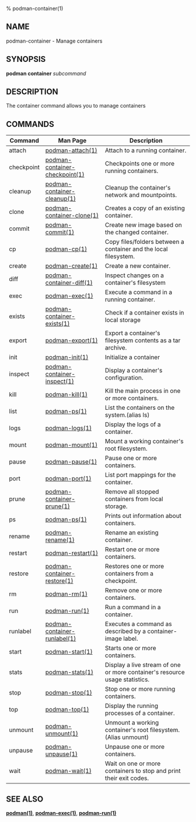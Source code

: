 % podman-container(1)

## NAME
podman\-container - Manage containers

## SYNOPSIS
**podman container** *subcommand*

## DESCRIPTION
The container command allows you to manage containers

## COMMANDS

| Command    | Man Page                                            | Description                                                                  |
| ---------  | --------------------------------------------------- | ---------------------------------------------------------------------------- |
| attach     | [podman-attach(1)](podman-attach.1.md)              | Attach to a running container.                                               |
| checkpoint | [podman-container-checkpoint(1)](podman-container-checkpoint.1.md)  | Checkpoints one or more running containers.                  |
| cleanup    | [podman-container-cleanup(1)](podman-container-cleanup.1.md)    | Cleanup the container's network and mountpoints.                 |
| clone      | [podman-container-clone(1)](podman-container-clone.1.md)      |  Creates a copy of an existing container.                          |
| commit     | [podman-commit(1)](podman-commit.1.md)              | Create new image based on the changed container.                             |
| cp         | [podman-cp(1)](podman-cp.1.md)                      | Copy files/folders between a container and the local filesystem.             |
| create     | [podman-create(1)](podman-create.1.md)              | Create a new container.                                                      |
| diff       | [podman-container-diff(1)](podman-container-diff.1.md) | Inspect changes on a container's filesystem                               |
| exec       | [podman-exec(1)](podman-exec.1.md)                  | Execute a command in a running container.                                    |
| exists     | [podman-container-exists(1)](podman-container-exists.1.md)  | Check if a container exists in local storage                         |
| export     | [podman-export(1)](podman-export.1.md)              | Export a container's filesystem contents as a tar archive.                   |
| init       | [podman-init(1)](podman-init.1.md)                  | Initialize a container                                                       |
| inspect    | [podman-container-inspect(1)](podman-container-inspect.1.md)| Display a container's configuration.                                 |
| kill       | [podman-kill(1)](podman-kill.1.md)                  | Kill the main process in one or more containers.                             |
| list       | [podman-ps(1)](podman-ps.1.md)                      | List the containers on the system.(alias ls)                                 |
| logs       | [podman-logs(1)](podman-logs.1.md)                  | Display the logs of a container.                                             |
| mount      | [podman-mount(1)](podman-mount.1.md)                | Mount a working container's root filesystem.                                 |
| pause      | [podman-pause(1)](podman-pause.1.md)                | Pause one or more containers.                                                |
| port       | [podman-port(1)](podman-port.1.md)                  | List port mappings for the container.                                        |
| prune      | [podman-container-prune(1)](podman-container-prune.1.md)| Remove all stopped containers from local storage.                        |
| ps         | [podman-ps(1)](podman-ps.1.md)                      | Prints out information about containers.                                     |
| rename     | [podman-rename(1)](podman-rename.1.md)              | Rename an existing container.                                                |
| restart    | [podman-restart(1)](podman-restart.1.md)            | Restart one or more containers.                                              |
| restore    | [podman-container-restore(1)](podman-container-restore.1.md)  | Restores one or more containers from a checkpoint.                 |
| rm         | [podman-rm(1)](podman-rm.1.md)                      | Remove one or more containers.                                               |
| run        | [podman-run(1)](podman-run.1.md)                    | Run a command in a container.                                                |
| runlabel   | [podman-container-runlabel(1)](podman-container-runlabel.1.md)  | Executes a command as described by a container-image label.      |
| start      | [podman-start(1)](podman-start.1.md)                | Starts one or more containers.                                               |
| stats      | [podman-stats(1)](podman-stats.1.md)                | Display a live stream of one or more container's resource usage statistics.  |
| stop       | [podman-stop(1)](podman-stop.1.md)                  | Stop one or more running containers.                                         |
| top        | [podman-top(1)](podman-top.1.md)                    | Display the running processes of a container.                                |
| unmount    | [podman-unmount(1)](podman-unmount.1.md)            | Unmount a working container's root filesystem.(Alias unmount)                |
| unpause    | [podman-unpause(1)](podman-unpause.1.md)            | Unpause one or more containers.                                              |
| wait       | [podman-wait(1)](podman-wait.1.md)                  | Wait on one or more containers to stop and print their exit codes.           |

## SEE ALSO
**[podman(1)](podman.1.md)**, **[podman-exec(1)](podman-exec.1.md)**, **[podman-run(1)](podman-run.1.md)**
